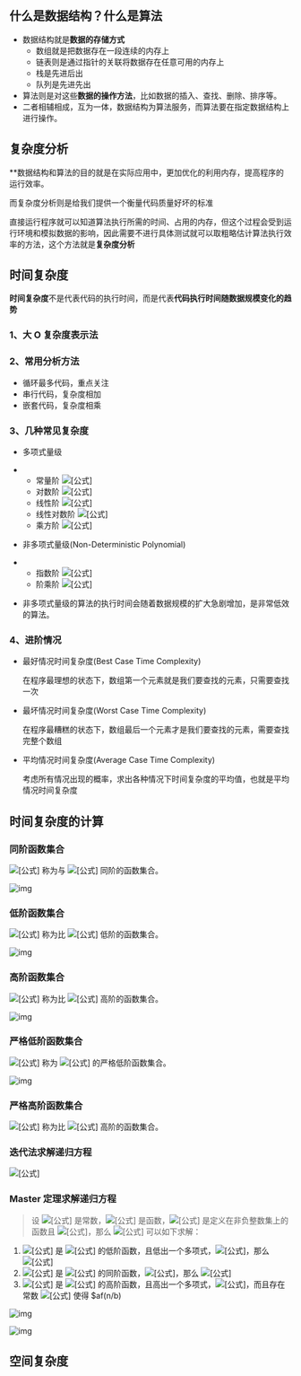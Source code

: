 ## 什么是数据结构？什么是算法

+ 数据结构就是**数据的存储方式**
  + 数组就是把数据存在一段连续的内存上
  + 链表则是通过指针的关联将数据存在任意可用的内存上
  + 栈是先进后出
  + 队列是先进先出
+ 算法则是对这些**数据的操作方法**，比如数据的插入、查找、删除、排序等。
+ 二者相辅相成，互为一体，数据结构为算法服务，而算法要在指定数据结构上进行操作。



## 复杂度分析

​		**数据结构和算法的目的就是在实际应用中，更加优化的利用内存，提高程序的运行效率。

而复杂度分析则是给我们提供一个衡量代码质量好坏的标准

​		直接运行程序就可以知道算法执行所需的时间、占用的内存，但这个过程会受到运行环境和模拟数据的影响，因此需要不进行具体测试就可以取粗略估计算法执行效率的方法，这个方法就是**复杂度分析**



## 时间复杂度

**时间复杂度**不是代表代码的执行时间，而是代表**代码执行时间随数据规模变化的趋势**



### 1、大 O 复杂度表示法



### 2、常用分析方法

- 循环最多代码，重点关注
- 串行代码，复杂度相加
- 嵌套代码，复杂度相乘



### 3、几种常见复杂度

- 多项式量级

- - 常量阶 ![[公式]](https://www.zhihu.com/equation?tex=O%281%29)
  - 对数阶 ![[公式]](https://www.zhihu.com/equation?tex=O%28log_n%29)
  - 线性阶 ![[公式]](https://www.zhihu.com/equation?tex=O%28n%29)
  - 线性对数阶 ![[公式]](https://www.zhihu.com/equation?tex=O%28nlog_n%29)
  - 乘方阶 ![[公式]](https://www.zhihu.com/equation?tex=O%28n%5E2%29%E3%80%81O%28n%5E3%29%E3%80%81O%28n%5Ek%29)

- 非多项式量级(Non-Deterministic Polynomial)

- - 指数阶 ![[公式]](https://www.zhihu.com/equation?tex=O%282%5En%29)
  - 阶乘阶 ![[公式]](https://www.zhihu.com/equation?tex=O%28n%21%29)

- 非多项式量级的算法的执行时间会随着数据规模的扩大急剧增加，是非常低效的算法。



### 4、进阶情况

- 最好情况时间复杂度(Best Case Time Complexity)

  在程序最理想的状态下，数组第一个元素就是我们要查找的元素，只需要查找一次

- 最坏情况时间复杂度(Worst Case Time Complexity)

  在程序最糟糕的状态下，数组最后一个元素才是我们要查找的元素，需要查找完整个数组

- 平均情况时间复杂度(Average Case Time Complexity)

  考虑所有情况出现的概率，求出各种情况下时间复杂度的平均值，也就是平均情况时间复杂度





##  时间复杂度的计算

### 同阶函数集合

![[公式]](https://www.zhihu.com/equation?tex=%5CTheta%28f%28n%29%29%3D+%5C%7Bg%28n%29%5Cspace+%7C%5Cspace+%5Cexists+%5Cspace+c_1%2Cc_2+%3E0%2C+n_0%2C+%5Cforall+%5Cspace+n%3En_0%2C++c_1f%28n%29+%5Cleqslant+g%28n%29+%5Cleqslant+c_2f%28n%29+%5C%7D) 称为与 ![[公式]](https://www.zhihu.com/equation?tex=f%28n%29) 同阶的函数集合。

![img](https://pic3.zhimg.com/80/v2-7e186c4c2040060f570f870ad677d95e_1440w.jpg)



### 低阶函数集合

![[公式]](https://www.zhihu.com/equation?tex=O%28f%28n%29%29%3D+%5C%7Bg%28n%29%5Cspace+%7C%5Cspace+%5Cexists+%5Cspace+c+%3E0%2C+n_0%2C+%5Cforall+%5Cspace+n%3En_0%2C++0+%5Cleqslant+g%28n%29+%5Cleqslant+cf%28n%29+%5C%7D) 称为比 ![[公式]](https://www.zhihu.com/equation?tex=f%28n%29) 低阶的函数集合。

![img](https://pic1.zhimg.com/80/v2-ca12e25c5201e4cd50282235ee5ed3d0_1440w.jpg)





### 高阶函数集合

![[公式]](https://www.zhihu.com/equation?tex=%5COmega%28f%28n%29%29%3D+%5C%7Bg%28n%29%5Cspace+%7C%5Cspace+%5Cexists+%5Cspace+c+%3E0%2C+n_0%2C+%5Cforall+%5Cspace+n%3En_0%2C++0+%5Cleqslant+cf%28n%29+%5Cleqslant+g%28n%29+%5C%7D) 称为比 ![[公式]](https://www.zhihu.com/equation?tex=f%28n%29) 高阶的函数集合。

![img](https://pic3.zhimg.com/80/v2-13483f8dc5de1c460a033e6f1e594c9a_1440w.jpg)





### 严格低阶函数集合

![[公式]](https://www.zhihu.com/equation?tex=o%28f%28n%29%29%3D+%5C%7Bg%28n%29%5Cspace+%7C%5Cspace+%5Cforall+%5Cspace+c+%3E0%2C+%5Cexists+%5Cspace+n_0%2C+%5Cforall+%5Cspace+n%3En_0%2C++0+%5Cleqslant+g%28n%29+%3C+cf%28n%29+%5C%7D) 称为 ![[公式]](https://www.zhihu.com/equation?tex=f%28n%29) 的严格低阶函数集合。

![img](https://pic1.zhimg.com/80/v2-b5c05ed81a2c81e0635e022480a77440_1440w.jpg)



### 严格高阶函数集合

![[公式]](https://www.zhihu.com/equation?tex=%5Comega%28f%28n%29%29%3D+%5C%7Bg%28n%29%5Cspace+%7C%5Cspace+%5Cforall+%5Cspace+c+%3E0%2C+%5Cexists+%5Cspace+n_0%2C+%5Cforall+%5Cspace+n%3En_0%2C++0+%5Cleqslant+cf%28n%29+%3C+g%28n%29+%5C%7D) 称为比 ![[公式]](https://www.zhihu.com/equation?tex=f%28n%29) 高阶的函数集合。



### 迭代法求解递归方程

![[公式]](https://www.zhihu.com/equation?tex=%5Cbegin%7Baligned%7D+T%28n%29%26%3D2T%28n%2F2%29%2Bcn+%5C%5C+%26%3D2%5E2T%28n%2F2%5E2%29%2Bcn%2Bcn%5C%5C+%26%3D2%5E3T%28n%2F2%5E3%29%2Bcn%2Bcn%2Bcn%5C%5C+%26%3D%5Ccdots%5C%5C+%26%3D2%5EkT%28n%2F2%5Ek%29%2Bkcn%5C%5C+%26%3D2%5EkT%281%29%2Bkcn+%5Cgets+2%5Ek%3Dn%5C%5C+%26%3DnT%281%29%2Bcnlogn%5C%5C+%26%3D%5CTheta%28nlogn%29%5C%5C+%5Cend%7Baligned%7D+%5C%5C)



### Master 定理求解递归方程

> 设 ![[公式]](https://www.zhihu.com/equation?tex=a%5Cgeqslant+1%2C+b%3E1) 是常数，![[公式]](https://www.zhihu.com/equation?tex=f%28n%29) 是函数，![[公式]](https://www.zhihu.com/equation?tex=T%28n%29) 是定义在非负整数集上的函数且 ![[公式]](https://www.zhihu.com/equation?tex=T%28n%29%3DaT%28n%2Fb%29%2Bf%28n%29)，那么 ![[公式]](https://www.zhihu.com/equation?tex=T%28n%29) 可以如下求解：

1. ![[公式]](https://www.zhihu.com/equation?tex=f%28n%29) 是 ![[公式]](https://www.zhihu.com/equation?tex=n%5E%7Blog_ba%7D) 的低阶函数，且低出一个多项式，![[公式]](https://www.zhihu.com/equation?tex=f%28n%29%3DO%28n%5E%7Blog_b+a-%5Cepsilon%7D%29%2C+%5Cepsilon%3E0)，那么 ![[公式]](https://www.zhihu.com/equation?tex=T%28n%29%3D%5CTheta%28n%5E%7Blog_b+a%7D%29)
2. ![[公式]](https://www.zhihu.com/equation?tex=f%28n%29) 是 ![[公式]](https://www.zhihu.com/equation?tex=n%5E%7Blog_ba%7D) 的同阶函数，![[公式]](https://www.zhihu.com/equation?tex=f%28n%29%3D%5CTheta%28n%5E%7Blog_b+a%7D%29)，那么 ![[公式]](https://www.zhihu.com/equation?tex=T%28n%29%3D%5CTheta%28n%5E%7Blog_b+a%7Dlogn%29)
3. ![[公式]](https://www.zhihu.com/equation?tex=f%28n%29) 是 ![[公式]](https://www.zhihu.com/equation?tex=n%5E%7Blog_ba%7D) 的高阶函数，且高出一个多项式，![[公式]](https://www.zhihu.com/equation?tex=f%28n%29%3D%5COmega%28n%5E%7Blog_b+a%2B%5Cepsilon%7D%29%2C+%5Cepsilon%3E0)，而且存在常数 ![[公式]](https://www.zhihu.com/equation?tex=c%3C1) 使得 $af(n/b)

![img](https://pic4.zhimg.com/80/v2-55039f6fe5488661d99c88e5d700e2ef_1440w.jpg)

![img](https://pic3.zhimg.com/80/v2-03638689ab64d2bb181fa36e6378f41a_1440w.jpg)





## 空间复杂度

